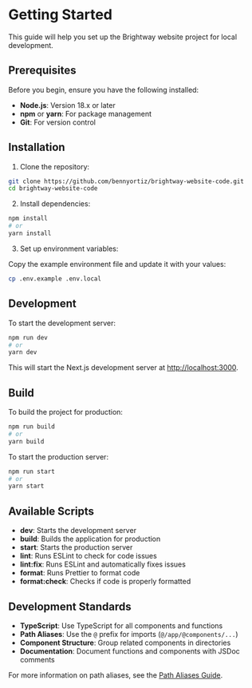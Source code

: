 # Getting Started

This guide will help you set up the Brightway website project for local development.

## Prerequisites

Before you begin, ensure you have the following installed:

- **Node.js**: Version 18.x or later
- **npm** or **yarn**: For package management
- **Git**: For version control

## Installation

1. Clone the repository:

```bash
git clone https://github.com/bennyortiz/brightway-website-code.git
cd brightway-website-code
```

2. Install dependencies:

```bash
npm install
# or
yarn install
```

3. Set up environment variables:

Copy the example environment file and update it with your values:

```bash
cp .env.example .env.local
```

## Development

To start the development server:

```bash
npm run dev
# or
yarn dev
```

This will start the Next.js development server at [http://localhost:3000](http://localhost:3000).

## Build

To build the project for production:

```bash
npm run build
# or
yarn build
```

To start the production server:

```bash
npm run start
# or
yarn start
```

## Available Scripts

- **dev**: Starts the development server
- **build**: Builds the application for production
- **start**: Starts the production server
- **lint**: Runs ESLint to check for code issues
- **lint:fix**: Runs ESLint and automatically fixes issues
- **format**: Runs Prettier to format code
- **format:check**: Checks if code is properly formatted

## Development Standards

- **TypeScript**: Use TypeScript for all components and functions
- **Path Aliases**: Use the `@` prefix for imports (`@/app/@components/...`)
- **Component Structure**: Group related components in directories
- **Documentation**: Document functions and components with JSDoc comments

For more information on path aliases, see the [Path Aliases Guide](./guides/path-aliases.md).
